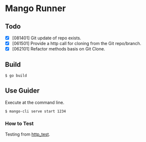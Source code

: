 # Mango Runner

## Todo

- [x] [081401] Git update of repo exists.
- [x] [061501] Provide a http call for cloning from the Git repo/branch. 
- [x] [062101] Refactor methods basis on Git Clone.

## Build

```bash
$ go build
```

## Use Guider

Execute at the command line.
```bash
$ mango-cli serve start 1234
```

### How to Test

Testing from [http_test](./http_test/README.md).
